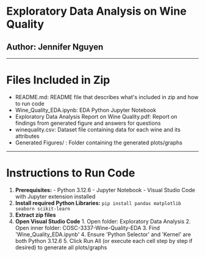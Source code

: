 # Exploratory Data Analysis on Wine Quality

## Author: Jennifer Nguyen
---
# Files Included in Zip
- README.md: README file that describes what's included in zip and how to run code
- Wine_Quality_EDA.ipynb: EDA Python Jupyter Notebook
- Exploratory Data Analysis Report on Wine Quality.pdf: Report on findings from generated figure and answers for questions 
- winequality.csv: Dataset file containing data for each wine and its attributes
- Generated Figures/ : Folder containing the generated plots/graphs
---

# Instructions to Run Code
1. **Prerequisites:**
        - Python 3.12.6
        - Jupyter Notebook
        - Visual Studio Code with Jupyter extension installed
2. **Install required Python Libraries:**
        ```pip install pandas matplotlib seaborn scikit-learn```
3. **Extract zip files**
4. **Open Visual Studio Code**
        1. Open folder: Exploratory Data Analysis
        2. Open inner folder: COSC-3337-Wine-Quality-EDA
        3. Find 'Wine_Quality_EDA.ipynb'
        4. Ensure 'Python Selector' and 'Kernel' are both Python 3.12.6
        5. Click Run All (or execute each cell step by step if desired) to generate all plots/graphs
